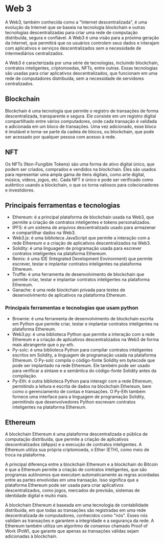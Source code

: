 # Web 3

A Web3, também conhecida como a "Internet descentralizada", é uma evolução da Internet que se baseia na tecnologia blockchain e outras tecnologias descentralizadas para criar uma rede de computação distribuída, segura e confiável. A Web3 é uma visão para a próxima geração da Internet, que permitirá que os usuários controlem seus dados e interajam com aplicativos e serviços descentralizados sem a necessidade de intermediários centralizados.

A Web3 é caracterizada por uma série de tecnologias, incluindo blockchain, contratos inteligentes, criptomoedas, NFTs, entre outras. Essas tecnologias são usadas para criar aplicativos descentralizados, que funcionam em uma rede de computadores distribuída, sem a necessidade de servidores centralizados.

## Blockchain

Blockchain é uma tecnologia que permite o registro de transações de forma descentralizada, transparente e segura. Ele consiste em um registro digital compartilhado entre vários computadores, onde cada transação é validada e adicionada em um bloco de transações. Uma vez adicionado, esse bloco é imutável e torna-se parte da cadeia de blocos, ou blockchain, que pode ser acessado por qualquer pessoa com acesso à rede.

## NFT

Os NFTs (Non-Fungible Tokens) são uma forma de ativo digital único, que podem ser criados, comprados e vendidos na blockchain. Eles são usados para representar uma ampla gama de itens digitais, como arte digital, música, vídeos, jogos, etc. Cada NFT é único e pode ser verificado como autêntico usando a blockchain, o que os torna valiosos para colecionadores e investidores.

## Principais ferramentas e tecnologias

- Ethereum: é a principal plataforma de blockchain usada na Web3, que permite a criação de contratos inteligentes e tokens personalizados.
- IPFS: é um sistema de arquivos descentralizado usado para armazenar e compartilhar dados na Web3.
- Web3.js: é uma biblioteca JavaScript que permite a interação com a rede Ethereum e a criação de aplicativos descentralizados na Web3.
- Solidity: é uma linguagem de programação usada para escrever contratos inteligentes na plataforma Ethereum.
- Remix: é uma IDE (Integrated Development Environment) que permite escrever, testar e implantar contratos inteligentes na plataforma Ethereum.
- Truffle: é uma ferramenta de desenvolvimento de blockchain que permite criar, testar e implantar contratos inteligentes na plataforma Ethereum.
- Ganache: é uma rede blockchain privada para testes de desenvolvimento de aplicativos na plataforma Ethereum.

### Principais ferramentas e tecnologias que usam python

- Brownie: é uma ferramenta de desenvolvimento de blockchain escrita em Python que permite criar, testar e implantar contratos inteligentes na plataforma Ethereum.
- Web3.py: é uma biblioteca Python que permite a interação com a rede Ethereum e a criação de aplicativos descentralizados na Web3 de forma mais abrangente que o py-eth.
- Py-solc: é uma biblioteca Python para compilar contratos inteligentes escritos em Solidity, a linguagem de programação usada na plataforma Ethereum. O Py-solc compila o código-fonte Solidity em bytecode que pode ser implantado na rede Ethereum. Ele também pode ser usado para verificar a sintaxe e a semântica do código-fonte Solidity antes da compilação.
- Py-Eth:  é outra biblioteca Python para interagir com a rede Ethereum, permitindo a leitura e escrita de dados na blockchain Ethereum, bem como o gerenciamento de contas e transações. O Py-Eth também fornece uma interface para a linguagem de programação Solidity, permitindo que desenvolvedores Python escrevam contratos inteligentes na plataforma Ethereum.

## Ethereum

A blockchain Ethereum é uma plataforma descentralizada e pública de computação distribuída, que permite a criação de aplicativos descentralizados (dApps) e a execução de contratos inteligentes. A Ethereum utiliza sua própria criptomoeda, o Ether (ETH), como meio de troca na plataforma.

A principal diferença entre a blockchain Ethereum e a blockchain do Bitcoin é que a Ethereum permite a criação de contratos inteligentes, que são programas autônomos que executam automaticamente as regras acordadas entre as partes envolvidas em uma transação. Isso significa que a plataforma Ethereum pode ser usada para criar aplicativos descentralizados, como jogos, mercados de previsão, sistemas de identidade digital e muito mais.

A blockchain Ethereum é baseada em uma tecnologia de contabilidade distribuída, em que todas as transações são registradas em uma rede descentralizada de computadores, conhecidos como "nós". Esses nós validam as transações e garantem a integridade e a segurança da rede. A Ethereum também utiliza um algoritmo de consenso chamado Proof of Work (PoW), que garante que apenas as transações válidas sejam adicionadas à blockchain.